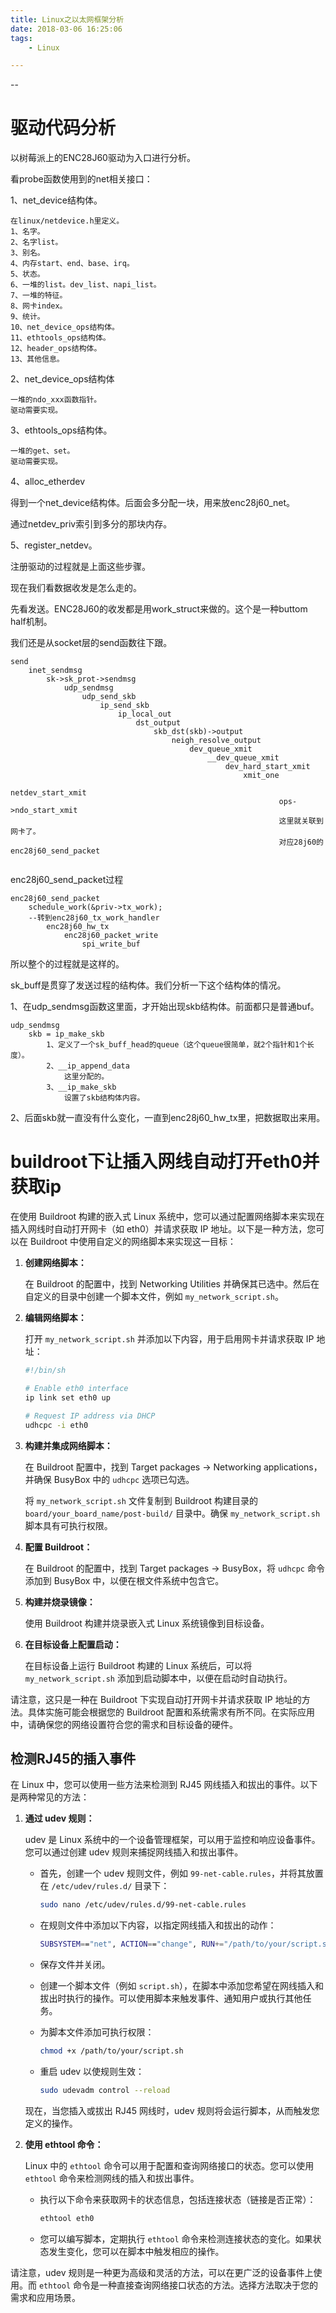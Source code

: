 ```yaml
---
title: Linux之以太网框架分析
date: 2018-03-06 16:25:06
tags:
	- Linux

---
```


--

# 驱动代码分析

以树莓派上的ENC28J60驱动为入口进行分析。

看probe函数使用到的net相关接口：

1、net_device结构体。

```
在linux/netdevice.h里定义。
1、名字。
2、名字list。
3、别名。
4、内存start、end、base、irq。
5、状态。
6、一堆的list。dev_list、napi_list。
7、一堆的特征。
8、网卡index。
9、统计。
10、net_device_ops结构体。
11、ethtools_ops结构体。
12、header_ops结构体。
13、其他信息。
```

2、net_device_ops结构体

```
一堆的ndo_xxx函数指针。
驱动需要实现。
```

3、ethtools_ops结构体。

```
一堆的get、set。
驱动需要实现。
```

4、alloc_etherdev

得到一个net_device结构体。后面会多分配一块，用来放enc28j60_net。

通过netdev_priv索引到多分的那块内存。

5、register_netdev。



注册驱动的过程就是上面这些步骤。

现在我们看数据收发是怎么走的。

先看发送。ENC28J60的收发都是用work_struct来做的。这个是一种buttom half机制。

我们还是从socket层的send函数往下跟。

```
send
	inet_sendmsg
		sk->sk_prot->sendmsg
			udp_sendmsg
				udp_send_skb
					ip_send_skb
						ip_local_out
							dst_output
								skb_dst(skb)->output
									neigh_resolve_output
										dev_queue_xmit
											__dev_queue_xmit
												dev_hard_start_xmit
													xmit_one
														netdev_start_xmit
															ops->ndo_start_xmit
															这里就关联到网卡了。
															对应28j60的enc28j60_send_packet
															
```

enc28j60_send_packet过程

```
enc28j60_send_packet
	schedule_work(&priv->tx_work);
	--转到enc28j60_tx_work_handler
		enc28j60_hw_tx
			enc28j60_packet_write
				spi_write_buf
```

所以整个的过程就是这样的。



sk_buff是贯穿了发送过程的结构体。我们分析一下这个结构体的情况。

1、在udp_sendmsg函数这里面，才开始出现skb结构体。前面都只是普通buf。

```
udp_sendmsg
	skb = ip_make_skb
		1、定义了一个sk_buff_head的queue（这个queue很简单，就2个指针和1个长度）。
		2、__ip_append_data
			这里分配的。
		3、__ip_make_skb
			设置了skb结构体内容。
```

2、后面skb就一直没有什么变化，一直到enc28j60_hw_tx里，把数据取出来用。

# buildroot下让插入网线自动打开eth0并获取ip



在使用 Buildroot 构建的嵌入式 Linux 系统中，您可以通过配置网络脚本来实现在插入网线时自动打开网卡（如 eth0）并请求获取 IP 地址。以下是一种方法，您可以在 Buildroot 中使用自定义的网络脚本来实现这一目标：

1. **创建网络脚本：**

   在 Buildroot 的配置中，找到 Networking Utilities 并确保其已选中。然后在自定义的目录中创建一个脚本文件，例如 `my_network_script.sh`。

2. **编辑网络脚本：**

   打开 `my_network_script.sh` 并添加以下内容，用于启用网卡并请求获取 IP 地址：

   ```bash
   #!/bin/sh

   # Enable eth0 interface
   ip link set eth0 up

   # Request IP address via DHCP
   udhcpc -i eth0
   ```

3. **构建并集成网络脚本：**

   在 Buildroot 配置中，找到 Target packages → Networking applications，并确保 BusyBox 中的 `udhcpc` 选项已勾选。

   将 `my_network_script.sh` 文件复制到 Buildroot 构建目录的 `board/your_board_name/post-build/` 目录中。确保 `my_network_script.sh` 脚本具有可执行权限。

4. **配置 Buildroot：**

   在 Buildroot 的配置中，找到 Target packages → BusyBox，将 `udhcpc` 命令添加到 BusyBox 中，以便在根文件系统中包含它。

5. **构建并烧录镜像：**

   使用 Buildroot 构建并烧录嵌入式 Linux 系统镜像到目标设备。

6. **在目标设备上配置启动：**

   在目标设备上运行 Buildroot 构建的 Linux 系统后，可以将 `my_network_script.sh` 添加到启动脚本中，以便在启动时自动执行。

请注意，这只是一种在 Buildroot 下实现自动打开网卡并请求获取 IP 地址的方法。具体实施可能会根据您的 Buildroot 配置和系统需求有所不同。在实际应用中，请确保您的网络设置符合您的需求和目标设备的硬件。

## 检测RJ45的插入事件

在 Linux 中，您可以使用一些方法来检测到 RJ45 网线插入和拔出的事件。以下是两种常见的方法：

1. **通过 udev 规则：**

   udev 是 Linux 系统中的一个设备管理框架，可以用于监控和响应设备事件。您可以通过创建 udev 规则来捕捉网线插入和拔出事件。

   - 首先，创建一个 udev 规则文件，例如 `99-net-cable.rules`，并将其放置在 `/etc/udev/rules.d/` 目录下：

     ```bash
     sudo nano /etc/udev/rules.d/99-net-cable.rules
     ```

   - 在规则文件中添加以下内容，以指定网线插入和拔出的动作：

     ```bash
     SUBSYSTEM=="net", ACTION=="change", RUN+="/path/to/your/script.sh"
     ```

   - 保存文件并关闭。

   - 创建一个脚本文件（例如 `script.sh`），在脚本中添加您希望在网线插入和拔出时执行的操作。可以使用脚本来触发事件、通知用户或执行其他任务。

   - 为脚本文件添加可执行权限：

     ```bash
     chmod +x /path/to/your/script.sh
     ```

   - 重启 udev 以使规则生效：

     ```bash
     sudo udevadm control --reload
     ```

   现在，当您插入或拔出 RJ45 网线时，udev 规则将会运行脚本，从而触发您定义的操作。

2. **使用 ethtool 命令：**

   Linux 中的 `ethtool` 命令可以用于配置和查询网络接口的状态。您可以使用 `ethtool` 命令来检测网线的插入和拔出事件。

   - 执行以下命令来获取网卡的状态信息，包括连接状态（链接是否正常）：

     ```bash
     ethtool eth0
     ```

   - 您可以编写脚本，定期执行 `ethtool` 命令来检测连接状态的变化。如果状态发生变化，您可以在脚本中触发相应的操作。

请注意，udev 规则是一种更为高级和灵活的方法，可以在更广泛的设备事件上使用。而 `ethtool` 命令是一种直接查询网络接口状态的方法。选择方法取决于您的需求和应用场景。

